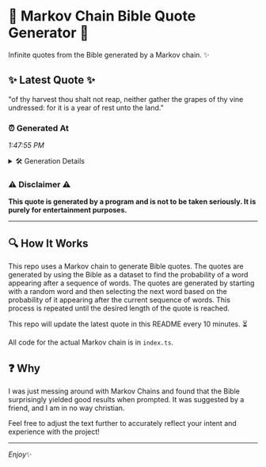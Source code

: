 # 📖 Markov Chain Bible Quote Generator 📖

Infinite quotes from the Bible generated by a Markov chain. ✨

## ✨ Latest Quote ✨
"of thy harvest thou shalt not reap, neither gather the grapes of thy vine undressed: for it is a year of rest unto the land."

### ⏰ Generated At
*1:47:55 PM*

<details>
    <summary>🛠️ Generation Details</summary>
    <p>
        <strong>🌱 Seed:</strong> of<br>
        <strong>🔄 Iterations:</strong> 24<br>
        <strong>📜 Context History:</strong><br>[ of ]: thy<br>[ of, thy ]: harvest<br>[ of, thy, harvest ]: thou<br>[ of, thy, harvest, thou ]: shalt<br>[ of, thy, harvest, thou, shalt ]: not<br>[ of, thy, harvest, thou, shalt, not ]: reap,<br>[ thy, harvest, thou, shalt, not, reap, ]: neither<br>[ harvest, thou, shalt, not, reap,, neither ]: gather<br>[ thou, shalt, not, reap,, neither, gather ]: the<br>[ shalt, not, reap,, neither, gather, the ]: grapes<br>[ not, reap,, neither, gather, the, grapes ]: of<br>[ reap,, neither, gather, the, grapes, of ]: thy<br>[ neither, gather, the, grapes, of, thy ]: vine<br>[ gather, the, grapes, of, thy, vine ]: undressed:<br>[ the, grapes, of, thy, vine, undressed: ]: for<br>[ grapes, of, thy, vine, undressed:, for ]: it<br>[ of, thy, vine, undressed:, for, it ]: is<br>[ thy, vine, undressed:, for, it, is ]: a<br>[ vine, undressed:, for, it, is, a ]: year<br>[ undressed:, for, it, is, a, year ]: of<br>[ for, it, is, a, year, of ]: rest<br>[ it, is, a, year, of, rest ]: unto<br>[ is, a, year, of, rest, unto ]: the<br>[ a, year, of, rest, unto, the ]: land.<br>
    </p>
</details>

### ⚠️ Disclaimer ⚠️
**This quote is generated by a program and is not to be taken seriously. It is purely for entertainment purposes.**

---

## 🔍 How It Works

This repo uses a Markov chain to generate Bible quotes. The quotes are generated by using the Bible as a dataset to find the probability of a word appearing after a sequence of words. The quotes are generated by starting with a random word and then selecting the next word based on the probability of it appearing after the current sequence of words. This process is repeated until the desired length of the quote is reached.

This repo will update the latest quote in this README every 10 minutes. ⏳

All code for the actual Markov chain is in `index.ts`.

## ❓ Why

I was just messing around with Markov Chains and found that the Bible surprisingly yielded good results when prompted. 
It was suggested by a friend, and I am in no way christian.

Feel free to adjust the text further to accurately reflect your intent and experience with the project!

---

*Enjoy*✨
